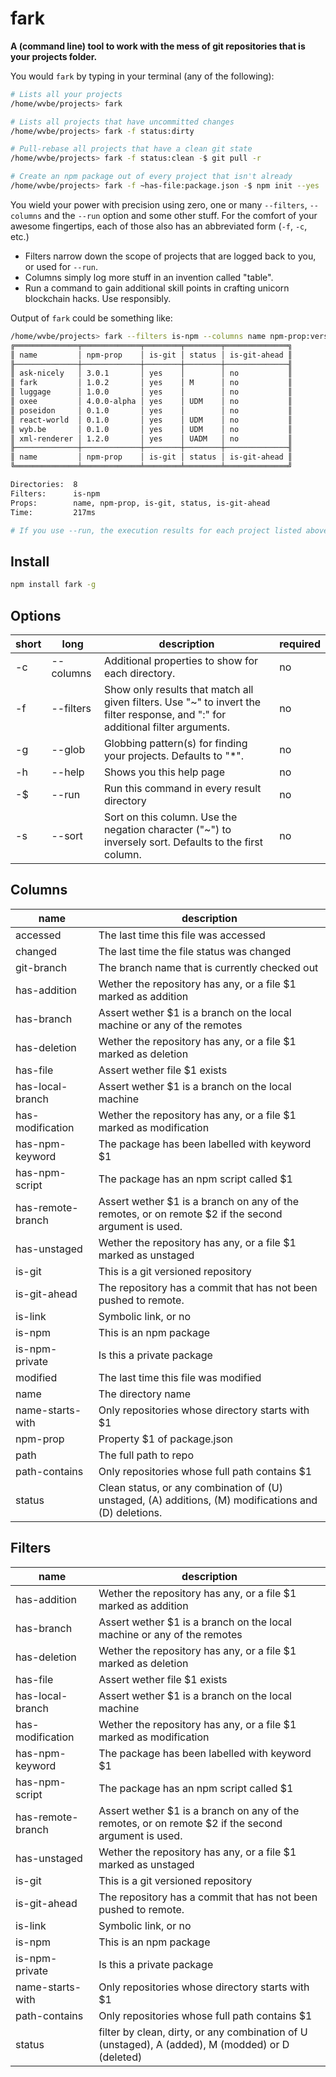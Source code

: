 # fark

**A (command line) tool to work with the mess of git repositories that is your projects folder.**

You would `fark` by typing in your terminal (any of the following):

```sh
# Lists all your projects
/home/wvbe/projects> fark

# Lists all projects that have uncommitted changes
/home/wvbe/projects> fark -f status:dirty

# Pull-rebase all projects that have a clean git state
/home/wvbe/projects> fark -f status:clean -$ git pull -r

# Create an npm package out of every project that isn't already
/home/wvbe/projects> fark -f ~has-file:package.json -$ npm init --yes
```

You wield your power with precision using zero, one or many `--filters`, `--columns` and the `--run` option and some
other stuff. For the comfort of your awesome fingertips, each of those also has an abbreviated form (`-f`, `-c`, etc.)

- Filters narrow down the scope of projects that are logged back to you, or used for `--run`.
- Columns simply log more stuff in an invention called "table".
- Run a command to gain additional skill points in crafting unicorn blockchain hacks. Use responsibly.

Output of `fark` could be something like:

```sh
/home/wvbe/projects> fark --filters is-npm --columns name npm-prop:version is-git status is-git-ahead
╔══════════════╤═════════════╤════════╤════════╤══════════════╗
║ name         │ npm-prop    │ is-git │ status │ is-git-ahead ║
╟──────────────┼─────────────┼────────┼────────┼──────────────╢
║ ask-nicely   │ 3.0.1       │ yes    │        │ no           ║
║ fark         │ 1.0.2       │ yes    │ M      │ no           ║
║ luggage      │ 1.0.0       │ yes    │        │ no           ║
║ oxee         │ 4.0.0-alpha │ yes    │ UDM    │ no           ║
║ poseidon     │ 0.1.0       │ yes    │        │ no           ║
║ react-world  │ 0.1.0       │ yes    │ UDM    │ no           ║
║ wyb.be       │ 0.1.0       │ yes    │ UDM    │ no           ║
║ xml-renderer │ 1.2.0       │ yes    │ UADM   │ no           ║
╟──────────────┼─────────────┼────────┼────────┼──────────────╢
║ name         │ npm-prop    │ is-git │ status │ is-git-ahead ║
╚══════════════╧═════════════╧════════╧════════╧══════════════╝

Directories:  8
Filters:      is-npm
Props:        name, npm-prop, is-git, status, is-git-ahead
Time:         217ms

# If you use --run, the execution results for each project listed above are shown here
```

## Install

```sh
npm install fark -g
```

<!-- Start of autogenerated README -->

## Options

| short | long      | description                                                                                                                     | required |
|-------|-----------|---------------------------------------------------------------------------------------------------------------------------------|----------|
| -c    | --columns | Additional properties to show for each directory.                                                                               | no       |
| -f    | --filters | Show only results that match all given filters. Use "~" to invert the filter response, and ":" for additional filter arguments. | no       |
| -g    | --glob    | Globbing pattern(s) for finding your projects. Defaults to "*".                                                                 | no       |
| -h    | --help    | Shows you this help page                                                                                                        | no       |
| -$    | --run     | Run this command in every result directory                                                                                      | no       |
| -s    | --sort    | Sort on this column. Use the negation character ("~") to inversely sort. Defaults to the first column.                          | no       |

## Columns

| name              | description                                                                                           |
|-------------------|-------------------------------------------------------------------------------------------------------|
| accessed          | The last time this file was accessed                                                                  |
| changed           | The last time the file status was changed                                                             |
| git-branch        | The branch name that is currently checked out                                                         |
| has-addition      | Wether the repository has any, or a file $1 marked as addition                                        |
| has-branch        | Assert wether $1 is a branch on the local machine or any of the remotes                               |
| has-deletion      | Wether the repository has any, or a file $1 marked as deletion                                        |
| has-file          | Assert wether file $1 exists                                                                          |
| has-local-branch  | Assert wether $1 is a branch on the local machine                                                     |
| has-modification  | Wether the repository has any, or a file $1 marked as modification                                    |
| has-npm-keyword   | The package has been labelled with keyword $1                                                         |
| has-npm-script    | The package has an npm script called $1                                                               |
| has-remote-branch | Assert wether $1 is a branch on any of the remotes, or on remote $2 if the second argument is used.   |
| has-unstaged      | Wether the repository has any, or a file $1 marked as unstaged                                        |
| is-git            | This is a git versioned repository                                                                    |
| is-git-ahead      | The repository has a commit that has not been pushed to remote.                                       |
| is-link           | Symbolic link, or no                                                                                  |
| is-npm            | This is an npm package                                                                                |
| is-npm-private    | Is this a private package                                                                             |
| modified          | The last time this file was modified                                                                  |
| name              | The directory name                                                                                    |
| name-starts-with  | Only repositories whose directory starts with $1                                                      |
| npm-prop          | Property $1 of package.json                                                                           |
| path              | The full path to repo                                                                                 |
| path-contains     | Only repositories whose full path contains $1                                                         |
| status            | Clean status, or any combination of (U) unstaged, (A) additions, (M) modifications and (D) deletions. |

## Filters

| name              | description                                                                                         |
|-------------------|-----------------------------------------------------------------------------------------------------|
| has-addition      | Wether the repository has any, or a file $1 marked as addition                                      |
| has-branch        | Assert wether $1 is a branch on the local machine or any of the remotes                             |
| has-deletion      | Wether the repository has any, or a file $1 marked as deletion                                      |
| has-file          | Assert wether file $1 exists                                                                        |
| has-local-branch  | Assert wether $1 is a branch on the local machine                                                   |
| has-modification  | Wether the repository has any, or a file $1 marked as modification                                  |
| has-npm-keyword   | The package has been labelled with keyword $1                                                       |
| has-npm-script    | The package has an npm script called $1                                                             |
| has-remote-branch | Assert wether $1 is a branch on any of the remotes, or on remote $2 if the second argument is used. |
| has-unstaged      | Wether the repository has any, or a file $1 marked as unstaged                                      |
| is-git            | This is a git versioned repository                                                                  |
| is-git-ahead      | The repository has a commit that has not been pushed to remote.                                     |
| is-link           | Symbolic link, or no                                                                                |
| is-npm            | This is an npm package                                                                              |
| is-npm-private    | Is this a private package                                                                           |
| name-starts-with  | Only repositories whose directory starts with $1                                                    |
| path-contains     | Only repositories whose full path contains $1                                                       |
| status            | filter by clean, dirty, or any combination of U (unstaged), A (added), M (modded) or D (deleted)    |

